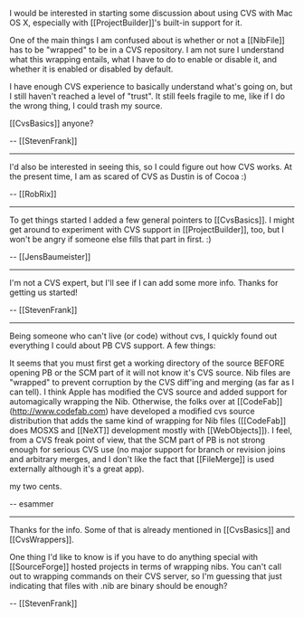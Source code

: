

I would be interested in starting some discussion about using CVS with Mac OS X, especially with [[ProjectBuilder]]'s built-in support for it.

One of the main things I am confused about is whether or not a [[NibFile]] has to be "wrapped" to be in a CVS repository.  I am not sure I understand what this wrapping entails, what I have to do to enable or disable it, and whether it is enabled or disabled by default.

I have enough CVS experience to basically understand what's going on, but I still haven't reached a level of "trust".  It still feels fragile to me, like if I do the wrong thing, I could trash my source.

[[CvsBasics]] anyone?

-- [[StevenFrank]]

----

I'd also be interested in seeing this, so I could figure out how CVS works. At the present time, I am as scared of CVS as Dustin is of Cocoa :)

-- [[RobRix]]

----

To get things started I added a few general pointers to [[CvsBasics]]. I might get around to experiment with CVS support in [[ProjectBuilder]], too, but I won't be angry if someone else fills that part in first. :)

-- [[JensBaumeister]]

----

I'm not a CVS expert, but I'll see if I can add some more info.  Thanks for getting us started!

-- [[StevenFrank]]

----

Being someone who can't live (or code) without cvs, I quickly found out everything I could about PB CVS support. A few things:

It seems that you must first get a working directory of the source BEFORE opening PB or the SCM part of it will not know it's CVS source. Nib files are "wrapped" to prevent corruption by the CVS diff'ing and merging (as far as I can tell). I think Apple has modified the CVS source and added support for automagically wrapping the Nib. Otherwise, the folks over at [[CodeFab]] (http://www.codefab.com) have developed a modified cvs source distribution that adds the same kind of wrapping for Nib files ([[CodeFab]] does MOSXS and [[NeXT]] development mostly with [[WebObjects]]). I feel, from a CVS freak point of view, that the SCM part of PB is not strong enough for serious CVS use (no major support for branch or revision joins and arbitrary merges, and I don't like the fact that [[FileMerge]] is used externally although it's a great app). 

my two cents.

-- esammer

---- 

Thanks for the info.  Some of that is already mentioned in [[CvsBasics]] and [[CvsWrappers]].  

One thing I'd like to know is if you have to do anything special with [[SourceForge]] hosted projects in terms of wrapping nibs.  You can't call out to wrapping commands on their CVS server, so I'm guessing that just indicating that files with .nib are binary should be enough?

-- [[StevenFrank]]